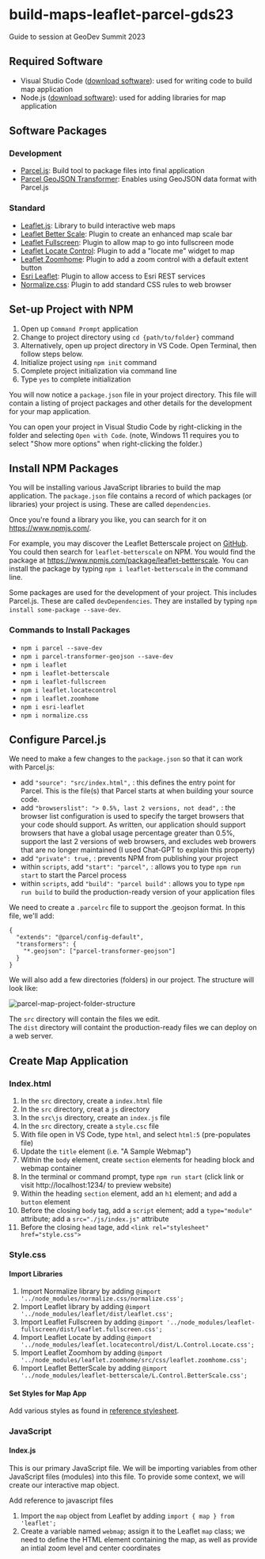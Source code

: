 # build-maps-leaflet-parcel-gds23
Guide to session at GeoDev Summit 2023

## Required Software
- Visual Studio Code ([download software](https://code.visualstudio.com/download)): used for writing code to build map application
- Node.js ([download software](https://nodejs.org/en/download/current)): used for adding libraries for map application

## Software Packages
### Development
- [Parcel.js](https://parceljs.org/): Build tool to package files into final application
- [Parcel GeoJSON Transformer](https://www.npmjs.com/package/parcel-transformer-geojson): Enables using GeoJSON data format with Parcel.js
### Standard
- [Leaflet.js](https://leafletjs.com/): Library to build interactive web maps
- [Leaflet Better Scale](https://github.com/daniellsu/leaflet-betterscale): Plugin to create an enhanced map scale bar
- [Leaflet Fullscreen](https://github.com/Leaflet/Leaflet.fullscreen): Plugin to allow map to go into fullscreen mode
- [Leaflet Locate Control](https://github.com/domoritz/leaflet-locatecontrol): Plugin to add a "locate me" widget to map
- [Leaflet Zoomhome](https://github.com/torfsen/leaflet.zoomhome): Plugin to add a zoom control with a default extent button
- [Esri Leaflet](https://github.com/Esri/esri-leaflet): Plugin to allow access to Esri REST services
- [Normalize.css](https://necolas.github.io/normalize.css/): Plugin to add standard CSS rules to web browser

## Set-up Project with NPM 
1. Open up `Command Prompt` application
2. Change to project directory using `cd {path/to/folder}` command
3. Alternatively, open up project directory in VS Code. Open Terminal, then follow steps below.
4. Initialize project using `npm init` command
5. Complete project initialization via command line
6. Type `yes` to complete initialization
   
You will now notice a `package.json` file in your project directory.  This file will contain a listing of project packages and other details for the development for your map application.

You can open your project in Visual Studio Code by right-clicking in the folder and selecting `Open with Code`. (note, Windows 11 requires you to select "Show more options" when right-clicking the folder.)

## Install NPM Packages

You will be installing various JavaScript libraries to build the map application.  The `package.json` file contains a record of which packages (or libraries) your project is using. These are called `dependencies`. 

Once you're found a library you like, you can search for it on https://www.npmjs.com/.  

For example, you may discover the Leaflet Betterscale project on [GitHub](https://github.com/daniellsu/leaflet-betterscale).  You could then search for `leaflet-betterscale` on NPM.  You would find the package at https://www.npmjs.com/package/leaflet-betterscale.  You can install the package by typing `npm i leaflet-betterscale` in the command line.

Some packages are used for the development of your project.  This includes Parcel.js.  These are called `devDependencies`.  They are installed by typing `npm install some-package --save-dev`.

### Commands to Install Packages

- `npm i parcel --save-dev`
- `npm i parcel-transformer-geojson --save-dev`
- `npm i leaflet`
- `npm i leaflet-betterscale`
- `npm i leaflet-fullscreen`
- `npm i leaflet.locatecontrol`
- `npm i leaflet.zoomhome`
- `npm i esri-leaflet`
- `npm i normalize.css`

## Configure Parcel.js

We need to make a few changes to the `package.json` so that it can work with Parcel.js:
- add `"source": "src/index.html",` : this defines the entry point for Parcel. This is the file(s) that Parcel starts at when building your source code.
- add `"browserslist": "> 0.5%, last 2 versions, not dead",` : the browser list configuration is used to specify the target browsers that your code should support.  As written, our application should support browsers that have a global usage percentage greater than 0.5%, support the last 2 versions of web browsers, and excludes web browers that are no longer maintained (I used Chat-GPT to explain this property)
- add `"private": true,` : prevents NPM from publishing your project
- within `scripts`, add `"start": "parcel",` : allows you to type `npm run start` to start the Parcel process
- within `scripts`, add `"build": "parcel build"` : allows you to type `npm run build` to build the production-ready version of your application files

We need to create a `.parcelrc` file to support the .geojson format.  In this file, we'll add:
```
{
  "extends": "@parcel/config-default",
  "transformers": {
    "*.geojson": ["parcel-transformer-geojson"]
  }
}
```

We will also add a few directories (folders) in our project.  The structure will look like:

![parcel-map-project-folder-structure](https://github.com/pmacMaps/build-maps-leaflet-parcel-gds23/assets/12861454/10c4eed2-c05f-4e97-bd18-a0ea1e06b49c)

The `src` directory will contain the files we edit.  
The `dist` directory will containt the production-ready files we can deploy on a web server.

## Create Map Application

### Index.html

1) In the `src` directory, create a `index.html` file
2) In the `src` directory, creat a `js` directory
3) In the `src\js` directory, create an `index.js` file
4) In the `src` directory, create a `style.csc` file
5) With file open in VS Code, type `html`, and select `html:5` (pre-populates file)
6) Update the `title` element (i.e. "A Sample Webmap")
7) Within the `body` element, create `section` elements for heading block and webmap container
8) In the terminal or command prompt, type `npm run start` (click link or visit http://localhost:1234/ to preview website)
9) Within the heading `section` element, add an `h1` element; and add a `button` element
10) Before the closing `body` tag, add a `script` element; add a `type="module"` attribute; add a `src="./js/index.js"` attribute
11) Before the closing `head` tage, add `<link rel="stylesheet" href="style.css">`

### Style.css

#### Import Libraries
1) Import Normalize library by adding `@import '../node_modules/normalize.css/normalize.css';`
2) Import Leaflet library by adding `@import '../node_modules/leaflet/dist/leaflet.css';`
3) Import Leaflet Fullscreen by adding `@import '../node_modules/leaflet-fullscreen/dist/leaflet.fullscreen.css';`
4) Import Leaflet Locate by adding `@import '../node_modules/leaflet.locatecontrol/dist/L.Control.Locate.css';`
5) Import Leaflet Zoomhom by adding `@import '../node_modules/leaflet.zoomhome/src/css/leaflet.zoomhome.css';`
6) Import Leaflet BetterScale by adding `@import '../node_modules/leaflet-betterscale/L.Control.BetterScale.css';`

#### Set Styles for Map App

Add various styles as found in [reference stylesheet](https://github.com/pmacMaps/build-maps-leaflet-parcel-gds23/blob/main/the_styles.css).

### JavaScript 

#### Index.js

This is our primary JavaScript file.  We will be importing variables from other JavaScript files (modules) into this file.  To provide some context, we will create our interactive map object.

Add reference to javascript files

1) Import the `map` object from Leaflet by adding `import { map } from 'leaflet';`
2) Create a variable named `webmap`; assign it to the Leaflet `map` class; we need to define the HTML element containing the map, as well as provide an intial zoom level and center coordinates



